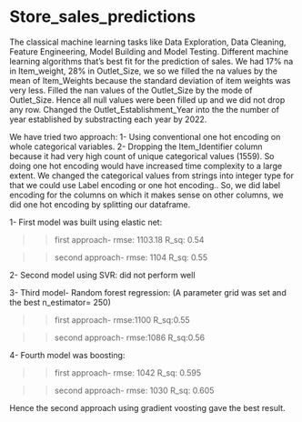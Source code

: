 # Store_sales_predictions
The classical machine learning tasks like Data Exploration, Data Cleaning, Feature Engineering, Model Building and Model Testing. Different machine learning algorithms that’s best fit for the prediction of sales.
We had 17% na in Item_weight, 28% in Outlet_Size, we so we filled the na values by the mean of Item_Weights because the standard deviation of item weights was very less.
Filled the nan values of the Outlet_Size by the mode of Outlet_Size.
Hence all null values were been filled up and we did not drop any row.
Changed the Outlet_Establishment_Year into the the number of year established by substracting each year by 2022.

We have tried two approach:
1- Using conventional one hot encoding on whole categorical variables.
2- Dropping the Item_Identifier column because it had very high count of unique categorical values (1559). So doing one hot encoding would have increased time complexity to a large extent.
We changed the categorical values from strings into integer type for that we could use Label encoding or one hot encoding..
So, we did label encoding for the columns on which it makes sense on other columns, we did one hot encoding by splitting our dataframe.

1- First model was built using elastic net: 
>> first approach-     rmse: 1103.18
                    R_sq:  0.54

>> second approach-   rmse: 1104
                   R_sq: 0.55

2- Second model using SVR:
did not perform well

3- Third model- Random forest regression:
(A parameter grid was set and the best n_estimator= 250)
>> first approach-  rmse:1100
                 R_sq:0.55
                 
>> second approach- rmse:1086
                  R_sq:0.56
                  
4- Fourth model was boosting:
>> first approach- rmse: 1042
                R_sq: 0.595
                
>> second approach- rmse: 1030
                 R_sq: 0.605

Hence the second approach using gradient voosting gave the best result.
